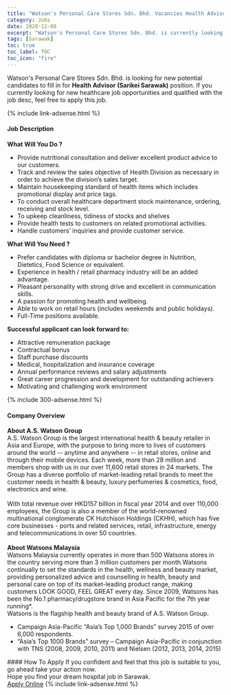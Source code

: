```yaml
---
title: "Watson's Personal Care Stores Sdn. Bhd. Vacancies Health Advisor (Sarikei Sarawak)" 
category: Jobs 
date: 2020-12-08 
excerpt: "Watson's Personal Care Stores Sdn. Bhd. is currently looking for suitable person to fill in the Health Advisor (Sarikei Sarawak) which positioned at Sarawak" 
tags: [Sarawak] 
toc: true 
toc_label: TOC 
toc_icon: "fire" 
--- 
```


<p>Watson's Personal Care Stores Sdn. Bhd. is looking for new potential candidates to fill in for <b>Health Advisor (Sarikei Sarawak)</b> position. If you currently looking for new healthcare job opportunities and qualified with the job desc, feel free to apply this job.
</p>{% include link-adsense.html %} 
<div><div><div><h4>Job Description</h4></div></div><div><div><span><div><div><div><strong>What Will You Do ?</strong></div><ul><li>Provide nutritional consultation and deliver excellent product advice to our customers.</li><li>Track and review the sales objective of Health Division as necessary in order to achieve the division&#8217;s sales target.</li><li>Maintain housekeeping standard of health items which includes promotional display and price tags.</li><li>To conduct overall healthcare department stock maintenance, ordering, receiving and stock level.</li><li>To upkeep cleanliness, tidiness of stocks and shelves</li><li>Provide health tests to customers on related promotional activities.</li><li>Handle customers&#8217; inquiries and provide customer service.</li></ul><div><strong>What Will You Need ?</strong></div><ul><li>Prefer candidates with diploma or bachelor degree in Nutrition, Dietetics, Food Science or equivalent.</li><li>Experience in health / retail pharmacy industry will be an added advantage.</li><li>Pleasant personality with strong drive and excellent in communication skills.</li><li>A passion for promoting health and wellbeing.</li><li>Able to work on retail hours (includes weekends and public holidays).</li><li>Full-Time positions available.</li></ul><strong>Successful applicant can look forward to:</strong><ul><li>Attractive remuneration package</li><li>Contractual bonus</li><li>Staff purchase discounts</li><li>Medical, hospitalization and insurance coverage</li><li>Annual performance reviews and salary adjustments</li><li>Great career progression and development for outstanding achievers</li><li>Motivating and challenging work environment</li></ul></div></div></span></div></div></div> 
{% include 300-adsense.html %} 
<div><div><div><h4>Company Overview</h4></div></div><div><div><span><div><div>
<strong>About A.S. Watson Group</strong></div>
<div>
	A.S. Watson Group is the largest international health &amp; beauty retailer in Asia and Europe, with the purpose to bring more to lives of customers around the world -- anytime and anywhere -- in retail stores, online and through their mobile devices. Each week, more than 28 million and members shop with us in our over 11,600 retail stores in 24 markets. The Group has a diverse portfolio of market-leading retail brands to meet the customer needs in health &amp; beauty, luxury perfumeries &amp; cosmetics, food, electronics and wine.</div>
<div>
<br>
	With total revenue over HKD157 billion in fiscal year 2014 and over 110,000 employees, the Group is also a member of the world-renowned multinational conglomerate CK Hutchison Holdings (CKHH), which has five core businesses - ports and related services, retail, infrastructure, energy and telecommunications in over 50 countries.<br>
<br>
<strong>About Watsons Malaysia</strong></div>
<div>
	Watsons Malaysia currently operates in more than 500 Watsons stores in the country serving more than 3 million customers per month.Watsons continually to set the standards in the health, wellness and beauty market, providing personalized advice and counselling in health, beauty and personal care on top of its market-leading product range, making customers LOOK GOOD, FEEL GREAT every day. Since 2009, Watsons has been the No.1 pharmacy/drugstore brand in Asia Pacific for the 7th year running*.<br>
	Watsons is the flagship health and beauty brand of A.S. Watson Group.</div>
<ul>
<li>
		Campaign Asia-Pacific &#8220;Asia&#8217;s Top 1,000 Brands&#8221; survey 2015 of over 6,000 respondents.</li>
<li>
		&#8220;Asia&#8217;s Top 1000 Brands&#8221; survey &#8211; Campaign Asia-Pacific in conjunction with TNS (2008, 2009, 2010, 2011) and Nielsen (2012, 2013, 2014, 2015)</li>
</ul></div></span></div></div></div> 
#### How To Apply 
If you confident and feel that this job is suitable to you, go ahead take your action now. <br/> 
Hope you find your dream hospital job in Sarawak. <br/> 
<a href="https://www.jobstreet.com.my/en/job/health-advisor-sarikei-sarawak-4420440?jobId=jobstreet-my-job-4420440&sectionRank=6&token=0~36fee318-d726-4516-9aa5-850339418dae&fr=SRP%20View%20In%20New%20Ta" class="btn btn--warning" target="_blank" rel="nofollow noopenner">Apply Online</a> 
{% include link-adsense.html %} 